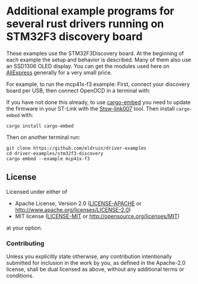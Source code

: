 # Additional example programs for several rust drivers running on STM32F3 discovery board

These examples use the STM32F3Discovery board. At the beginning of each example the setup
and behavior is described. Many of them also use an SSD1306 OLED display.
You can get the modules used here on [AliExpress] generally for a very small price.

For example, to run the mcp41x-f3 example:
First, connect your discovery board per USB, then connect OpenOCD in a terminal with:

If you have not done this already, to use [cargo-embed][probe-rs] you need to update the firmware in your ST-Link with the [Stsw-link007][stlink-update] tool.
Then install `cargo-embed` with:
```
cargo install cargo-embed
```

Then on another terminal run:
```
git clone https://github.com/eldruin/driver-examples
cd driver-examples/stm32f3-discovery
cargo embed --example mcp41x-f3
```

## License

Licensed under either of

 * Apache License, Version 2.0 ([LICENSE-APACHE](LICENSE-APACHE) or
   http://www.apache.org/licenses/LICENSE-2.0)
 * MIT license ([LICENSE-MIT](LICENSE-MIT) or
   http://opensource.org/licenses/MIT)

at your option.

### Contributing

Unless you explicitly state otherwise, any contribution intentionally submitted
for inclusion in the work by you, as defined in the Apache-2.0 license, shall
be dual licensed as above, without any additional terms or conditions.

[AliExpress]: https://www.aliexpress.com
[probe-rs]: https://probe.rs
[stlink-update]: https://www.st.com/en/development-tools/stsw-link007.html
